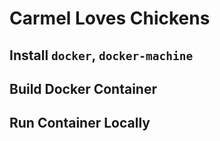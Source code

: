 
# Carmel Loves Chickens

## Install `docker`, `docker-machine`


## Build Docker Container


## Run Container Locally

